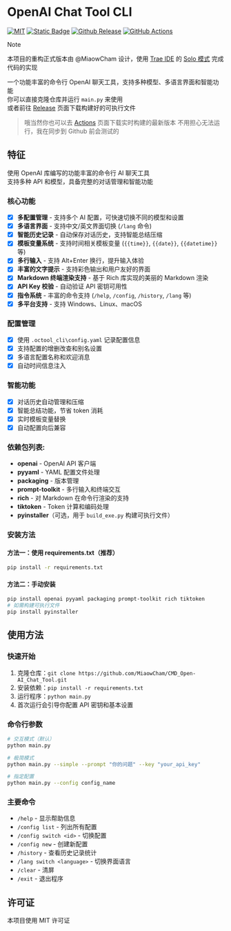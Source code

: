 # OpenAI Chat Tool CLI
[![MIT](https://img.shields.io/badge/License-MIT-orange.svg)](https://github.com/MiaowCham/CMD_Open-AI_Chat_Tool/blob/main/LICENSE)
[![Static Badge](https://img.shields.io/badge/Languages-Python-blue.svg)](https://github.com/search?q=repo%3AMiaowCham%2FCMD_Open-AI_Chat_Tool++language%3APython&type=code)
[![Github Release](https://img.shields.io/github/v/release/MiaowCham/CMD_Open-AI_Chat_Tool)](https://github.com/MiaowCham/CMD_Open-AI_Chat_Tool/releases)
[![GitHub Actions](https://img.shields.io/github/actions/workflow/status/MiaowCham/CMD_Open-AI_Chat_Tool/.github/workflows/build.yml)](https://github.com/MiaowCham/CMD_Open-AI_Chat_Tool/actions/workflows/build.yml)  

>[!note]
>本项目的重构正式版本由 @MiaowCham 设计，使用 [Trae IDE](https://www.trae.ai/) 的 [Solo 模式](https://www.trae.ai/solo) 完成代码的实现

一个功能丰富的命令行 OpenAI 聊天工具，支持多种模型、多语言界面和智能功能  
你可以直接克隆仓库并运行 `main.py` 来使用  
或者前往 [Release](https://github.com/MiaowCham/CMD_Open-AI_Chat_Tool/releases/latest) 页面下载构建好的可执行文件

> 哦当然你也可以去 [Actions](https://github.com/MiaowCham/CMD_Open-AI_Chat_Tool/actions/workflows/build.yml) 页面下载实时构建的最新版本
不用担心无法运行，我在同步到 Github 前会测试的

## 特征
使用 OpenAI 库编写的功能丰富的命令行 AI 聊天工具  
支持多种 API 和模型，具备完整的对话管理和智能功能

### 核心功能
- [x] **多配置管理** - 支持多个 AI 配置，可快速切换不同的模型和设置
- [x] **多语言界面** - 支持中文/英文界面切换 (`/lang` 命令)
- [x] **智能历史记录** - 自动保存对话历史，支持智能总结压缩
- [x] **模板变量系统** - 支持时间相关模板变量 (`{{time}}`, `{{date}}`, `{{datetime}}` 等)
- [x] **多行输入** - 支持 Alt+Enter 换行，提升输入体验
- [x] **丰富的文字提示** - 支持彩色输出和用户友好的界面
- [x] **Markdown 终端渲染支持** - 基于 Rich 库实现的美丽的 Markdown 渲染
- [x] **API Key 校验** - 自动验证 API 密钥可用性
- [x] **指令系统** - 丰富的命令支持 (`/help`, `/config`, `/history`, `/lang` 等)
- [x] **多平台支持** - 支持 Windows、Linux、macOS

### 配置管理
- [x] 使用 `.octool_cli\config.yaml` 记录配置信息
- [x] 支持配置的增删改查和别名设置
- [x] 多语言配置名称和欢迎消息
- [x] 自动时间信息注入

### 智能功能
- [x] 对话历史自动管理和压缩
- [x] 智能总结功能，节省 token 消耗
- [x] 实时模板变量替换
- [x] 自动配置向后兼容

### 依赖包列表:
 - **openai** - OpenAI API 客户端
 - **pyyaml** - YAML 配置文件处理
 - **packaging** - 版本管理
 - **prompt-toolkit** - 多行输入和终端交互
 - **rich** - 对 Markdown 在命令行渲染的支持
 - **tiktoken** - Token 计算和编码处理
 - **pyinstaller**（可选，用于 `build_exe.py` 构建可执行文件）

### 安装方法

#### 方法一：使用 requirements.txt（推荐）
```bash
pip install -r requirements.txt
```

#### 方法二：手动安装
```bash
pip install openai pyyaml packaging prompt-toolkit rich tiktoken
# 如需构建可执行文件
pip install pyinstaller
```

## 使用方法

### 快速开始
1. 克隆仓库：`git clone https://github.com/MiaowCham/CMD_Open-AI_Chat_Tool.git`
2. 安装依赖：`pip install -r requirements.txt`
3. 运行程序：`python main.py`
4. 首次运行会引导你配置 API 密钥和基本设置

### 命令行参数
```bash
# 交互模式（默认）
python main.py

# 极简模式
python main.py --simple --prompt "你的问题" --key "your_api_key"

# 指定配置
python main.py --config config_name
```

### 主要命令
- `/help` - 显示帮助信息
- `/config list` - 列出所有配置
- `/config switch <id>` - 切换配置
- `/config new` - 创建新配置
- `/history` - 查看历史记录统计
- `/lang switch <language>` - 切换界面语言
- `/clear` - 清屏
- `/exit` - 退出程序

## 许可证
本项目使用 MIT 许可证
